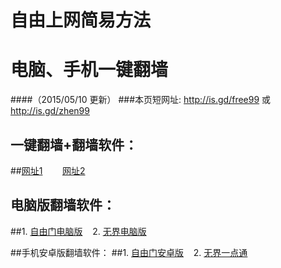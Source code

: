 # 自由上网简易方法
# 电脑、手机一键翻墙
####（2015/05/10 更新）
###本页短网址: http://is.gd/free99  或  http://is.gd/zhen99

## 一键翻墙+翻墙软件：
##<a href="https://d3gxuywhg1mu34.cloudfront.net" target="_blank">网址1</a>&nbsp;&nbsp;&nbsp;&nbsp;&nbsp;&nbsp;&nbsp;&nbsp;<a href="https://d3fmnf6otobp4d.cloudfront.net/" target="_blank">网址2</a>

## 电脑版翻墙软件：
##1. <a href="https://d2zx2kmja3tulf.cloudfront.net/fga01.php?fid=fg753p.zip" target="_blank">自由门电脑版</a>&nbsp;&nbsp;&nbsp;&nbsp;2. <a href="https://d2zx2kmja3tulf.cloudfront.net/fga01.php?fid=u1405.zip" target="_blank">无界电脑版</a>

##手机安卓版翻墙软件：
##1. <a href="https://d2zx2kmja3tulf.cloudfront.net/fga01.php?fid=fgma32.apk" target="_blank">自由门安卓版</a>&nbsp;&nbsp;&nbsp;&nbsp;2. <a href="https://d2zx2kmja3tulf.cloudfront.net/fga01.php?fid=um3.1.apk" target="_blank">无界一点通</a>
